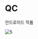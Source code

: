 # QC
안드로이드 작품

![5](https://user-images.githubusercontent.com/46985790/59326084-566d8a00-8d20-11e9-9b23-4b63f632440c.PNG)
